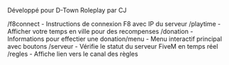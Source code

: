 Développé pour D-Town Roleplay par CJ 

/f8connect - Instructions de connexion F8 avec IP du serveur
/playtime  - Afficher votre temps en ville pour des recompenses
/donation - Informations pour effectier une donation/menu - Menu interactif principal avec boutons
/serveur - Vérifie le statut du serveur FiveM en temps réel
/regles - Affiche lien vers le canal des règles

